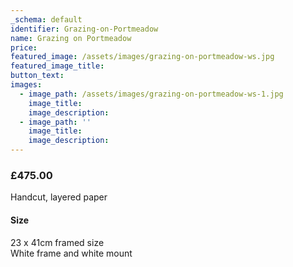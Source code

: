 ```yaml
---
_schema: default
identifier: Grazing-on-Portmeadow
name: Grazing on Portmeadow
price:
featured_image: /assets/images/grazing-on-portmeadow-ws.jpg
featured_image_title:
button_text:
images:
  - image_path: /assets/images/grazing-on-portmeadow-ws-1.jpg
    image_title:
    image_description:
  - image_path: ''
    image_title:
    image_description:
---
```

### **£475.00**

Handcut, layered paper

#### Size

23 x 41cm framed size<br>White frame and white mount
